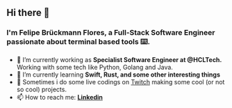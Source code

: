## Hi there 👋

### I'm **Felipe Brückmann Flores**, a Full-Stack Software Engineer passionate about terminal based tools ⌨️.

- 🔭 I’m currently working as **Specialist Software Engineer at @HCLTech.** Working with some tech like Python, Golang and Java.
- 🌱 I’m currently learning **Swift, Rust, and some other interesting things**
- :movie_camera:	Sometimes i do some live codings on [Twitch](https://www.twitch.tv/brxckmann) making some cool (or not so cool) projects.
- 📫 How to reach me: **[Linkedin](https://www.linkedin.com/in/felipefloress/)**
